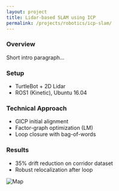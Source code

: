 ```yaml
---
layout: project
title: Lidar-based SLAM using ICP
permalink: /projects/robotics/icp-slam/
---
```


### Overview
Short intro paragraph…

### Setup
- TurtleBot + 2D Lidar
- ROS1 (Kinetic), Ubuntu 16.04

### Technical Approach
- GICP initial alignment
- Factor-graph optimization (LM)
- Loop closure with bag-of-words

### Results
- 35% drift reduction on corridor dataset
- Robust relocalization after loop

![Map]( /assets/img/projects/icp-map.jpg )
